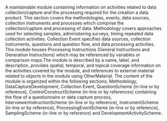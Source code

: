 A maintainable module containing information on activities related to data collection/capture and the processing required for the creation a data product. This section covers the methodologies, events, data sources, collection instruments and processes which comprise the collection/capture and processing of data. Methodology covers approaches used for selecting samples, administering surveys, timing repeated data collection activities. Collection Event specifies data sources, collection instruments, questions and question flow, and data processing activities. This module houses Processing Instructions (General Instructions and Generation Instructions) which may be referenced by variables or comparison maps.The module is described by a name, label, and description, provides spatial, temporal, and topical coverage information on the activities covered by the module, and references to external material related to objects in the module using OtherMaterial. The content of the module is organized within the following sections; Methodology, DataCaptureDevelopment, Collection Event, QuestionScheme (in-line or by reference), ControlConstructScheme (in-line or by references) containing the flow of a questionnaire or data capture process, InterviewerInstructionScheme (in-line or by reference), InstrumentScheme (in-line or by reference), ProcessingEventScheme (in-line or by reference), SamplingScheme (in-line or by reference) and DevelopmentActivityScheme.